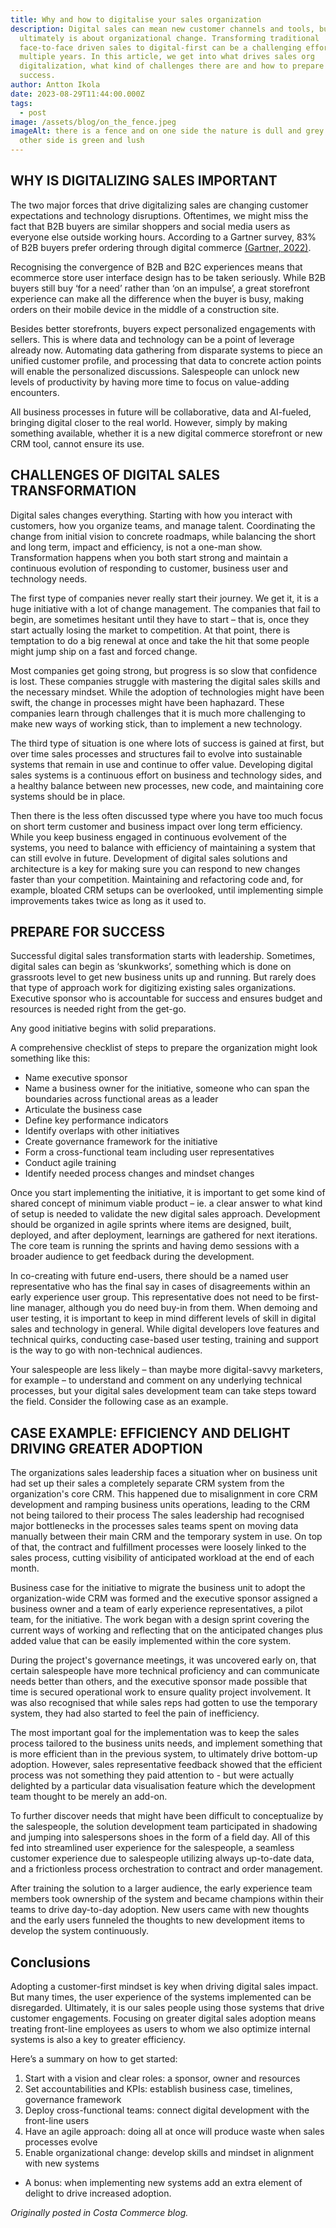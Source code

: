 ```yaml
---
title: Why and how to digitalise your sales organization
description: Digital sales can mean new customer channels and tools, but
  ultimately is about organizational change. Transforming traditional
  face-to-face driven sales to digital-first can be a challenging effort over
  multiple years. In this article, we get into what drives sales org
  digitalization, what kind of challenges there are and how to prepare for
  success.
author: Antton Ikola
date: 2023-08-29T11:44:00.000Z
tags:
  - post
image: /assets/blog/on_the_fence.jpeg
imageAlt: there is a fence and on one side the nature is dull and grey and the
  other side is green and lush
---
```

## WHY IS DIGITALIZING SALES IMPORTANT

The two major forces that drive digitalizing sales are changing customer expectations and technology disruptions. Oftentimes, we might miss the fact that B2B buyers are similar shoppers and social media users as everyone else outside working hours. According to a Gartner survey, 83% of B2B buyers prefer ordering through digital commerce [(Gartner, 2022)](https://www.gartner.com/en/newsroom/press-releases/2022-06-22-gartner-sales-survey-finbds-b2b-buyers-prefer-ordering-paying-through--digital-commerce). 

Recognising the convergence of B2B and B2C experiences means that ecommerce store user interface design has to be taken seriously. While B2B buyers still buy ‘for a need’ rather than ‘on an impulse’, a great storefront experience can make all the difference when the buyer is busy, making orders on their mobile device in the middle of a construction site. 

Besides better storefronts, buyers expect personalized engagements with sellers. This is where data and technology can be a point of leverage already now. Automating data gathering from disparate systems to piece an unified customer profile, and processing that data to concrete action points will enable the personalized discussions. Salespeople can unlock new levels of productivity by having more time to focus on value-adding encounters. 

All business processes in future will be collaborative, data and AI-fueled, bringing digital closer to the real world. However, simply by making something available, whether it is a new digital commerce storefront or new CRM tool, cannot ensure its use. 

## CHALLENGES OF DIGITAL SALES TRANSFORMATION 

Digital sales changes everything. Starting with how you interact with customers, how you organize teams, and manage talent. Coordinating the change from initial vision to concrete roadmaps, while balancing the short and long term, impact and efficiency, is not a one-man show. Transformation happens when you both start strong and maintain a continuous evolution of responding to customer, business user and technology needs.

The first type of companies never really start their journey. We get it, it is a huge initiative with a lot of change management. The companies that fail to begin, are sometimes hesitant until they have to start – that is, once they start actually losing the market to competition. At that point, there is temptation to do a big renewal at once and take the hit that some people might jump ship on a fast and forced change.

Most companies get going strong, but progress is so slow that confidence is lost. These companies struggle with mastering the digital sales skills and the necessary mindset. While the adoption of technologies might have been swift, the change in processes might have been haphazard. These companies learn through challenges that it is much more challenging to make new ways of working stick, than to implement a new technology. 

The third type of situation is one where lots of success is gained at first, but over time sales processes and structures fail to evolve into sustainable systems that remain in use and continue to offer value. Developing digital sales systems is a continuous effort on business and technology sides, and a healthy balance between new processes, new code, and maintaining core systems should be in place.

Then there is the less often discussed type where you have too much focus on  short term customer and business impact over long term efficiency. While you keep business engaged in continuous evolvement of the systems, you need to balance with efficiency of maintaining a system that can still evolve in future. Development of digital sales solutions and architecture is a key for making sure you can respond to new changes faster than your competition. Maintaining and refactoring code and, for example, bloated CRM setups can be overlooked, until implementing simple improvements takes twice as long as it used to. 

## PREPARE FOR SUCCESS

Successful digital sales transformation starts with leadership. Sometimes, digital sales can begin as ‘skunkworks’, something which is done on grassroots level to get new business units up and running. But rarely does that type of approach work for digitizing existing sales organizations. Executive sponsor who is accountable for success and ensures budget and resources is needed right from the get-go. 

Any good initiative begins with solid preparations. 

A comprehensive checklist of steps to prepare the organization might look something like this:

* Name executive sponsor
* Name a business owner for the initiative, someone who can span the boundaries across functional areas as a leader
* Articulate the business case
* Define key performance indicators
* Identify overlaps with other initiatives
* Create governance framework for the initiative
* Form a cross-functional team including user representatives
* Conduct agile training
* Identify needed process changes and mindset changes

Once you start implementing the initiative, it is important to get some kind of shared concept of minimum viable product – ie. a clear answer to what kind of setup is needed to validate the new digital sales approach. Development should be organized in agile sprints where items are designed, built, deployed, and after deployment, learnings are gathered for next iterations. The core team is running the sprints and having demo sessions with a broader audience to get feedback during the development.

In co-creating with future end-users, there should be a named user representative who has the final say in cases of disagreements within an early experience user group. This representative does not need to be first-line manager, although you do need buy-in from them. When demoing and user testing, it is important to keep in mind different levels of skill in digital sales and technology in general. While digital developers love features and technical quirks, conducting case-based user testing, training and support is the way to go with non-technical audiences. 

Your salespeople are less likely – than maybe more digital-savvy marketers, for example –  to understand and comment on any underlying technical processes, but your digital sales development team can take steps toward the field. Consider the following case as an example.

## CASE EXAMPLE: EFFICIENCY AND DELIGHT DRIVING GREATER ADOPTION

The organizations sales leadership faces a situation wher on business unit had set up their sales a completely separate CRM system from the organization's core CRM. This happened due to misalignment in core CRM development and ramping business units operations, leading to the CRM not being tailored to their process The sales leadership had recognised major bottlenecks in the processes sales teams spent on moving data manually between their main CRM and the temporary system in use. On top of that, the contract and fulfillment processes were loosely linked to the sales process, cutting visibility of anticipated workload at the end of each month.

Business case for the initiative to migrate the business unit to adopt the organization-wide CRM was formed and the executive sponsor assigned a business owner and a team of early experience representatives, a pilot team, for the initiative. The work began with a design sprint covering the current ways of working and reflecting that on the anticipated changes plus added value that can be easily implemented within the core system.

During the project's governance meetings, it was uncovered early on, that certain salespeople have more technical proficiency and can communicate needs better than others, and the executive sponsor made possible that time is secured operational work to ensure quality project involvement. It was also recognised that while sales reps had gotten to use the temporary system, they had also started to feel the pain of inefficiency.

The most important goal for the implementation was to keep the sales process tailored to the business units needs, and implement something that is more efficient than in the previous system, to ultimately drive bottom-up adoption. However, sales representative feedback showed that the efficient process was not something they paid attention to - but were actually delighted by a particular data visualisation feature which the development team thought to be merely an add-on.

To further discover needs that might have been difficult to conceptualize by the salespeople, the solution development team participated in shadowing and jumping into salespersons shoes in the form of a field day. All of this fed into streamlined user experience for the salespeople, a seamless customer experience due to salespeople utilizing always up-to-date data, and a frictionless process orchestration to contract and order management.

After training the solution to a larger audience, the early experience team members took ownership of the system and became champions within their teams to drive day-to-day adoption. New users came with new thoughts and the early users funneled the thoughts to new development items to develop the system continuously.

## Conclusions

Adopting a customer-first mindset is key when driving digital sales impact. But many times, the user experience of the systems implemented can be disregarded. Ultimately, it is our sales people using those systems that drive customer engagements. Focusing on greater digital sales adoption means treating front-line employees as users to whom we also optimize internal systems is also a key to greater efficiency.

Here’s a summary on how to get started:

1. Start with a vision and clear roles: a sponsor, owner and resources 
2. Set accountabilities and KPIs: establish business case, timelines, governance framework
3. Deploy cross-functional teams: connect digital development with the front-line users
4. Have an agile approach: doing all at once will produce waste when sales processes evolve
5. Enable organizational change: develop skills and mindset in alignment with new systems

+ A bonus: when implementing new systems add an extra element of delight to drive increased adoption.

*Originally posted in Costa Commerce blog.*
